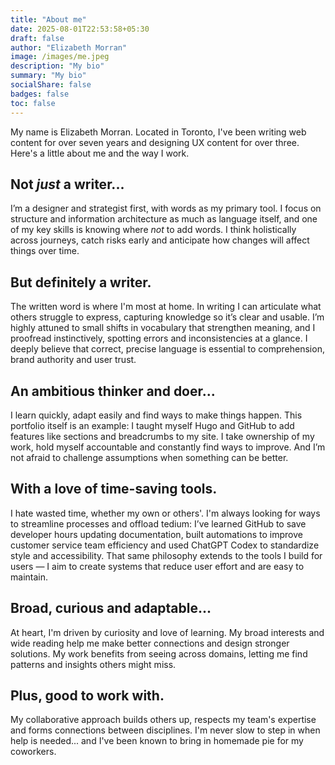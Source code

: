 ```yaml
---
title: "About me"
date: 2025-08-01T22:53:58+05:30
draft: false
author: "Elizabeth Morran"
image: /images/me.jpeg
description: "My bio"
summary: "My bio"               
socialShare: false
badges: false  
toc: false
---
```

My name is Elizabeth Morran. Located in Toronto, I've been writing web content for over seven years and designing UX content for over three. Here's a little about me and the way I work.

## Not *just* a writer...
I’m a designer and strategist first, with words as my primary tool. I focus on structure and information architecture as much as language itself, and one of my key skills is knowing where *not* to add words. I think holistically across journeys, catch risks early and anticipate how changes will affect things over time.

## But definitely a writer.
The written word is where I'm most at home. In writing I can articulate what others struggle to express, capturing knowledge so it’s clear and usable. I’m highly attuned to small shifts in vocabulary that strengthen meaning, and I proofread instinctively, spotting errors and inconsistencies at a glance. I deeply believe that correct, precise language is essential to comprehension, brand authority and user trust. 

## An ambitious thinker and doer...
I learn quickly, adapt easily and find ways to make things happen. This portfolio itself is an example: I taught myself Hugo and GitHub to add features like sections and breadcrumbs to my site. I take ownership of my work, hold myself accountable and constantly find ways to improve. And I’m not afraid to challenge assumptions when something can be better.

## With a love of time-saving tools.
I hate wasted time, whether my own or others'. I'm always looking for ways to streamline processes and offload tedium: I’ve learned GitHub to save developer hours updating documentation, built automations to improve customer service team efficiency and used ChatGPT Codex to standardize style and accessibility. That same philosophy extends to the tools I build for users — I aim to create systems that reduce user effort and are easy to maintain.

## Broad, curious and adaptable...
At heart, I'm driven by curiosity and love of learning. My broad interests and wide reading help me make better connections and design stronger solutions. My work benefits from seeing across domains, letting me find patterns and insights others might miss.

## Plus, good to work with.
My collaborative approach builds others up, respects my team's expertise and forms connections between disciplines. I'm never slow to step in when help is needed... and I've been known to bring in homemade pie for my coworkers. 